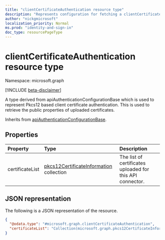 ```yaml
---
title: "clientCertificateAuthentication resource type"
description: "Represents configuration for fetching a clientCertificateAuthentication in an API call."
author: "nickgmicrosoft"
localization_priority: Normal
ms.prod: "identity-and-sign-in"
doc_type: resourcePageType
---
```


# clientCertificateAuthentication resource type

Namespace: microsoft.graph

[!INCLUDE [beta-disclaimer](../../includes/beta-disclaimer.md)]

A type derived from apiAuthenticationConfigurationBase which is used to represent Pkcs12 based client certificate authentication. This is used to retrieve the public properties of uploaded certificates.

Inherits from [apiAuthenticationConfigurationBase](../resources/apiauthenticationconfigurationbase.md).

## Properties

|Property|Type|Description|
|:---|:---|:---|
|certificateList| [pkcs12CertificateInformation](../resources/pkcs12CertificateInformation.md) collection| The list of certificates uploaded for this API connector.|

## JSON representation

The following is a JSON representation of the resource.
<!-- {
  "blockType": "resource",
  "@odata.type": "microsoft.graph.clientCertificateAuthentication"
}
-->

``` json
{
  "@odata.type": "#microsoft.graph.clientCertificateAuthentication",
  "certificateList": "Collection(microsoft.graph.pkcs12CertificateInformation)",
}
```
